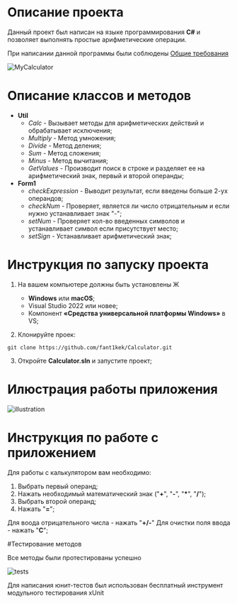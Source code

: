 # Описание проекта
Данный проект был написан на языке программирования **C#** и позволяет выполнять простые арифметические операции.

При написании данной программы были соблюдены [Общие требования](https://drive.google.com/file/d/1pG7LePLCTgWDAHcDCO2xN_1V6AvABwZw/view)

![MyCalculator](https://raw.githubusercontent.com/fant1kek/IMG/main/giEnrxcZe3g2BiB_qp2mDhbzBgeHVvjAW9R1RFu-L_w5d9qUYDvPchTq0tnOkN5Ml_wpsipEmwq2hfGR2gw-6HN4.jpg?token=GHSAT0AAAAAAB2PPC3NZZTWTSDYJEDVSV3YY23F67A)

# Описание классов и методов

- **Util**
    - *Calc* - Вызывает методы для арифметических действий и обрабатывает исключения;
    - *Multiply* - Метод умножения;
    - *Divide* - Метод деления;
    - *Sum* - Метод сложения;
    - *Minus* - Метод вычитания;
    - *GetValues* - Производит поиск в строке и разделяет ее на арифметический знак, первый и второй операнды;
- **Form1**
    - *checkExpression* - Выводит результат, если введены больше 2-ух операндов;
    - *checkNum* - Проверяет, является ли число отрицательным и если нужно устанавливает знак "-";
    - *setNum* - Проверяет кол-во введенных символов и устанавливает символ если присутствует место;
    - *setSign* - Устанавливает арифметический знак;

# Инструкция по запуску проекта

1. На вашем компьютере должны быть установлены Ж
    - **Windows** или **macOS**;
    - Visual Studio 2022 или новее;
    - Компонент **«Средства универсальной платформы Windows»** в VS;

2. Клонируйте проек:
```git
git clone https://github.com/fant1kek/Calculator.git
```
3. Откройте **Calculator.sln** и запустите проект;

# Илюстрация работы приложения

![illustration](https://raw.githubusercontent.com/fant1kek/IMG/main/2022-10-28%2003-30-06.gif?token=GHSAT0AAAAAAB2PPC3MJ5KU7PT2ITDGU3JUY23F6HA)

# Инструкция по работе с приложением

Для работы с калькулятором вам необходимо:
1. Выбрать первый операнд;
2. Нажать необходимый математический знак ("**+**", "**-**", "**\***", "**/**");
3. Выбрать второй операнд;
4. Нажать "**=**";

Для воода отрицательного числа - нажать "**+/-**"
Для очистки поля ввода - нажать "**C**";

#Тестирование методов

Все методы были протестированы успешно

![tests](https://raw.githubusercontent.com/fant1kek/IMG/main/pXfn_trI_Hk3NhL8HgukN7HKNwzy_I0TUjTaOJZUoXtZFZn4F621mkhjxnEtXR5q_Z4WBYwdGHRh1IFnfUxCm9rw.jpg?token=GHSAT0AAAAAAB2PPC3MXTWG4A2HRH7OPOTMY23F7OQ)

Для написания юнит-тестов был использован бесплатный инструмент модульного тестирования xUnit